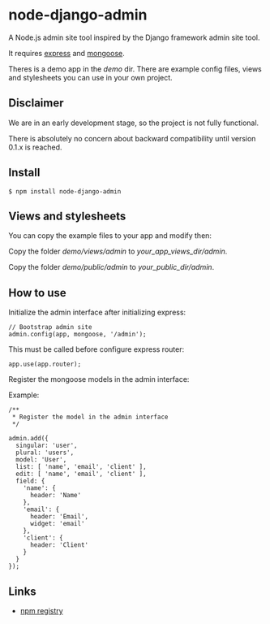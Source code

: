 node-django-admin
=================

A Node.js admin site tool inspired by the Django framework admin site tool.

It requires [express](http://expressjs.com/) and [mongoose](http://mongoosejs.com/).

Theres is a demo app in the *demo* dir. There are example config files, views and stylesheets you can use in your own project.

Disclaimer
----------

We are in an early development stage, so the project is not fully functional. 

There is absolutely no concern about backward compatibility until version 0.1.x is reached.

Install
-------

    $ npm install node-django-admin

Views and stylesheets
---------------------

You can copy the example files to your app and modify then:

Copy the folder *demo/views/admin* to *your_app_views_dir/admin*.

Copy the folder *demo/public/admin* to *your_public_dir/admin*.

How to use
----------

Initialize the admin interface after initializing express:

    // Bootstrap admin site
    admin.config(app, mongoose, '/admin');

This must be called before configure express router:

    app.use(app.router);

Register the mongoose models in the admin interface:

Example:

    /**
     * Register the model in the admin interface
     */

    admin.add({
      singular: 'user',
      plural: 'users',
      model: 'User',
      list: [ 'name', 'email', 'client' ],
      edit: [ 'name', 'email', 'client' ],
      field: {
        'name': {
          header: 'Name'
        },
        'email': {
          header: 'Email',
          widget: 'email'
        },
        'client': {
          header: 'Client'
        }
      }
    });

Links
-----

* [npm registry](https://npmjs.org/package/node-django-admin)

